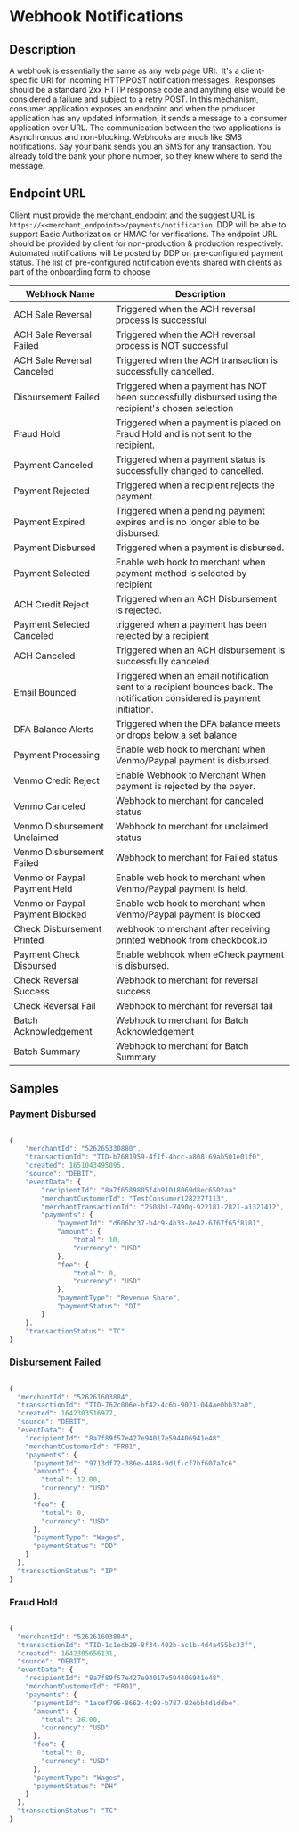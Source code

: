 # Webhook Notifications

## Description

A webhook is essentially the same as any web page URI.  It's a client-specific URI for incoming HTTP POST notification messages.  Responses should be a standard 2xx HTTP response code and anything else would be considered a failure and subject to a retry POST. In this mechanism, consumer application exposes an endpoint and when the producer application has any updated information, it sends a message to a consumer application over URL. The communication between the two applications is Asynchronous and non-blocking. Webhooks are much like SMS notifications. Say your bank sends you an SMS for any transaction. You already told the bank your phone number, so they knew where to send the message.  

## Endpoint URL

Client must provide the merchant_endpoint and the suggest URL is ```https://<<merchant_endpoint>>/payments/notification```. DDP will be able to support Basic Authorization or HMAC for verifications. The endpoint URL should be provided by client for non-production & production respectively. Automated notifications will be posted by DDP on pre-configured payment status. The list of pre-configured notification events shared with clients as part of the onboarding form to choose

| Webhook Name |Description|
| ------------------ |  ---------- |
| ACH Sale Reversal |  Triggered when the ACH reversal process is successful |
|  ACH Sale Reversal Failed |  Triggered when the ACH reversal process is NOT successful |
|  ACH Sale Reversal Canceled |  Triggered when the ACH transaction is successfully cancelled. |
|  Disbursement Failed |  Triggered when a payment has NOT been successfully disbursed using the recipient's chosen selection |
|  Fraud Hold |  Triggered when a payment is placed on Fraud Hold and is not sent to the recipient. |
|  Payment Canceled |  Triggered when a payment status is successfully changed to cancelled. |
|  Payment Rejected |  Triggered when a recipient rejects the payment. |
|  Payment Expired |  Triggered when a pending payment expires and is no longer able to be disbursed. |
|  Payment Disbursed |  Triggered when a payment is disbursed. |
|  Payment Selected |  Enable web hook to merchant when payment method is selected by recipient |
|  ACH Credit Reject |  Triggered when an ACH Disbursement is rejected.  |
|  Payment Selected  Canceled |  triggered when a payment has been rejected by a recipient |
|  ACH Canceled |  Triggered when an ACH disbursement is successfully canceled. |
|  Email Bounced |  Triggered when an email notification sent to a recipient bounces back.  The notification considered is payment initiation. |
|  DFA Balance Alerts |  Triggered when the DFA balance meets or drops below a set balance |
|  Payment Processing |  Enable web hook to merchant when Venmo/Paypal payment is disbursed. |
|  Venmo Credit Reject |  Enable Webhook to Merchant When payment is rejected by the payer. |
|  Venmo Canceled |  Webhook to merchant for canceled status |
|  Venmo Disbursement Unclaimed |  Webhook to merchant for unclaimed status |
|  Venmo Disbursement Failed |  Webhook to merchant for Failed status |
|  Venmo or Paypal Payment Held |  Enable web hook to merchant when Venmo/Paypal payment is held. |
|  Venmo or Paypal Payment Blocked |  Enable web hook to merchant when Venmo/Paypal payment is blocked |
|  Check Disbursement Printed |  webhook to merchant after receiving printed webhook from checkbook.io |
|  Payment Check Disbursed |  Enable webhook when eCheck payment is disbursed. |
|  Check Reversal Success |  Webhook to merchant for reversal success |
|  Check Reversal Fail |  Webhook to merchant for reversal fail |
|  Batch Acknowledgement |  Webhook to merchant for Batch Acknowledgement |
|  Batch Summary |  Webhook to merchant for Batch Summary |

## Samples

### Payment Disbursed

```javaScript

{
    "merchantId": "526265330880",
    "transactionId": "TID-b7681959-4f1f-4bcc-a808-69ab501e01f0",
    "created": 1651043495095,
    "source": "DEBIT",
    "eventData": {
        "recipientId": "8a7f6589805f4b91018069d8ec6502aa",
        "merchantCustomerId": "TestConsumer1282277113",
        "merchantTransactionId": "2508b1-7490q-922181-2821-a1321412",
        "payments": {
            "paymentId": "d606bc37-b4c9-4b33-8e42-6767f65f8181",
            "amount": {
                "total": 10,
                "currency": "USD"
            },
            "fee": {
                "total": 0,
                "currency": "USD"
            },
            "paymentType": "Revenue Share",
            "paymentStatus": "DI"
        }
    },
    "transactionStatus": "TC"
}

```

### Disbursement Failed

```javaScript

{
  "merchantId": "526261603884",
  "transactionId": "TID-762c006e-bf42-4c6b-9021-044ae0bb32a0",
  "created": 1642303516977,
  "source": "DEBIT",
  "eventData": {
    "recipientId": "8a7f89f57e427e94017e594406941e48",
    "merchantCustomerId": "FR01",
    "payments": {
      "paymentId": "9713df72-386e-4484-9d1f-cf7bf607a7c6",
      "amount": {
        "total": 12.00,
        "currency": "USD"
      },
      "fee": {
        "total": 0,
        "currency": "USD"
      },
      "paymentType": "Wages",
      "paymentStatus": "DD"
    }
  },
  "transactionStatus": "IP"
}

```

### Fraud Hold

```javaScript

{
  "merchantId": "526261603884",
  "transactionId": "TID-1c1ecb29-8f34-402b-ac1b-4d4a455bc33f",
  "created": 1642305656131,
  "source": "DEBIT",
  "eventData": {
    "recipientId": "8a7f89f57e427e94017e594406941e48",
    "merchantCustomerId": "FR01",
    "payments": {
      "paymentId": "1acef796-8662-4c98-b787-82ebb4d1ddbe",
      "amount": {
        "total": 26.00,
        "currency": "USD"
      },
      "fee": {
        "total": 0,
        "currency": "USD"
      },
      "paymentType": "Wages",
      "paymentStatus": "DH"
    }
  },
  "transactionStatus": "TC"
}

```
